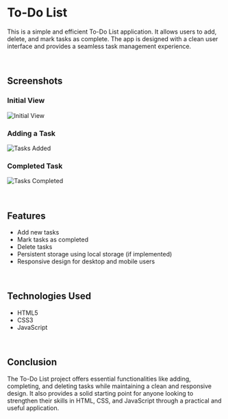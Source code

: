 # To-Do List


This is a simple and efficient To-Do List application. It allows users to add, delete, and mark tasks as complete. The app is designed with a clean user interface and provides a seamless task management experience.

<br>

## Screenshots

### Initial View
![Initial View](./Screenshot%202025-04-26%20at%206.32.51%E2%80%AFPM.jpeg)

### Adding a Task
![Tasks Added](./Screenshot%202025-04-26%20at%206.36.33%E2%80%AFPM.png)

### Completed Task
![Tasks Completed](./Screenshot%202025-04-26%20at%206.37.11%E2%80%AFPM.jpeg)


<br>

## Features

- Add new tasks
- Mark tasks as completed
- Delete tasks
- Persistent storage using local storage (if implemented)
- Responsive design for desktop and mobile users

<br>

## Technologies Used

- HTML5
- CSS3
- JavaScript

<br>

## Conclusion

The To-Do List project offers essential functionalities like adding, completing, and deleting tasks while maintaining a clean and responsive design. It also provides a solid starting point for anyone looking to strengthen their skills in HTML, CSS, and JavaScript through a practical and useful application.


